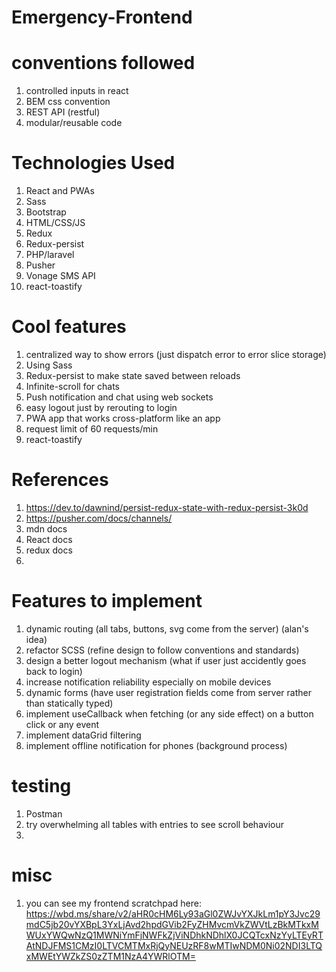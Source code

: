 # Emergency-Frontend

# conventions followed

1. controlled inputs in react
2. BEM css convention
3. REST API (restful)
4. modular/reusable code

# Technologies Used

1. React and PWAs
2. Sass
3. Bootstrap
4. HTML/CSS/JS
5. Redux
6. Redux-persist
7. PHP/laravel
8. Pusher
9. Vonage SMS API
10. react-toastify

# Cool features

1. centralized way to show errors (just dispatch error to error slice storage)
2. Using Sass
3. Redux-persist to make state saved between reloads
4. Infinite-scroll for chats
5. Push notification and chat using web sockets
6. easy logout just by rerouting to login
7. PWA app that works cross-platform like an app
8. request limit of 60 requests/min
9. react-toastify

# References

1. https://dev.to/dawnind/persist-redux-state-with-redux-persist-3k0d
2. https://pusher.com/docs/channels/
3. mdn docs
4. React docs
5. redux docs
6.

# Features to implement

1. dynamic routing (all tabs, buttons, svg come from the server) (alan's idea)
2. refactor SCSS (refine design to follow conventions and standards)
3. design a better logout mechanism (what if user just accidently goes back to login)
4. increase notification reliability especially on mobile devices
5. dynamic forms (have user registration fields come from server rather than statically typed)
6. implement useCallback when fetching (or any side effect) on a button click or any event
7. implement dataGrid filtering
8. implement offline notification for phones (background process)

# testing

1. Postman
2. try overwhelming all tables with entries to see scroll behaviour
3.

# misc

1. you can see my frontend scratchpad here: https://wbd.ms/share/v2/aHR0cHM6Ly93aGl0ZWJvYXJkLm1pY3Jvc29mdC5jb20vYXBpL3YxLjAvd2hpdGVib2FyZHMvcmVkZWVtLzBkMTkxMWUxYWQwNzQ1MWNiYmFjNWFkZjViNDhkNDhlX0JCQTcxNzYyLTEyRTAtNDJFMS1CMzI0LTVCMTMxRjQyNEUzRF8wMTIwNDM0Ni02NDI3LTQxMWEtYWZkZS0zZTM1NzA4YWRlOTM=
